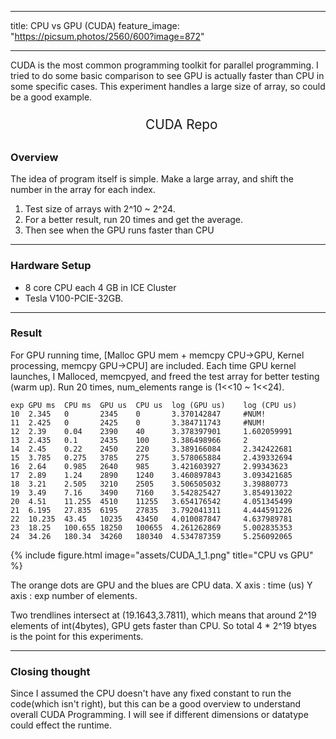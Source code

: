 
---
title: CPU vs GPU (CUDA)
feature_image: "https://picsum.photos/2560/600?image=872"

---


CUDA is the most common programming toolkit for parallel programming.
I tried to do some basic comparison to see GPU is actually faster than CPU in some specific cases.
This experiment handles a large size of array, so could be a good example. 



<ul style="font-size: 1.6rem; line-height: 1.6; text-align: center; margin: 0;">
  <li style="list-style: none; margin: 0px 0;">
    <a href="https://gist.github.com/doox-on/f1dbdd5daa3fcd35f89b2e6a1392db03" 
       style="font-size: 1.3rem; text-decoration: none;">
      CUDA Repo
    </a>
  </li>
</ul>

### Overview

The idea of program itself is simple.
Make a large array, and shift the number in the array for each index.

1. Test size of arrays with 2^10 ~ 2^24.
2. For a better result, run 20 times and get the average.
3. Then see when the GPU runs faster than CPU

--- 
### Hardware Setup

- 8 core CPU each 4 GB in ICE Cluster
- Tesla V100-PCIE-32GB. 

---
### Result

For GPU running time, [Malloc GPU mem + memcpy CPU->GPU, Kernel processing, memcpy GPU->CPU] are included.
Each time GPU kernel launches, I Malloced, memcpyed, and freed the test array for better testing (warm up).
Run 20 times, num_elements range is (1<<10 ~ 1<<24).



```text
exp GPU ms 	CPU ms	GPU us	CPU us	log (GPU us)	log (CPU us)
10	2.345	0	    2345	0	    3.370142847	    #NUM!
11	2.425	0	    2425	0	    3.384711743	    #NUM!
12	2.39	0.04	2390	40	    3.378397901	    1.602059991
13	2.435	0.1	    2435	100	    3.386498966	    2
14	2.45	0.22	2450	220	    3.389166084	    2.342422681
15	3.785	0.275	3785	275	    3.578065884	    2.439332694
16	2.64	0.985	2640	985	    3.421603927	    2.99343623
17	2.89	1.24	2890	1240	3.460897843	    3.093421685
18	3.21	2.505	3210	2505	3.506505032	    3.39880773
19	3.49	7.16	3490	7160	3.542825427	    3.854913022
20	4.51	11.255	4510	11255	3.654176542	    4.051345499
21	6.195	27.835	6195	27835	3.792041311	    4.444591226
22	10.235	43.45	10235	43450	4.010087847	    4.637989781
23	18.25	100.655	18250	100655	4.261262869	    5.002835353
24	34.26	180.34	34260	180340	4.534787359	    5.256092065
```
{% include figure.html image="assets/CUDA_1_1.png" title="CPU vs GPU" %}

The orange dots are GPU and the blues are CPU data.
X axis : time (us)
Y axis : exp number of elements. 

Two trendlines intersect at (19.1643,3.7811), which means that around 2^19 elements of int(4bytes), GPU gets faster than CPU. 
So total 4 * 2^19 btyes is the point for this experiments. 



---
### Closing thought

Since I assumed the CPU doesn't have any fixed constant to run the code(which isn't right), but this can be a good overview to understand overall CUDA Programming.
I will see if different dimensions or datatype could effect the runtime. 

